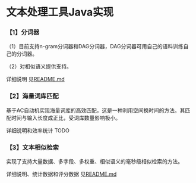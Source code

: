 # 文本处理工具Java实现


### 【1】分词器

（1）目前支持n-gram分词器和DAG分词器，DAG分词器可用自己的语料训练自己的分词器。

（2）对相似语义提供支持。

详细说明 见[README.md](src%2Fmain%2Fjava%2Fcom%2Faldebran%2Ftext%2Ftokenizer%2FREADME.md)

### 【2】海量词库匹配

基于AC自动机实现海量词库的高效匹配，这是一种利用空间换时间的方法。其匹配时间与输入长度成正比，受词库数量影响极小。

详细说明和效率统计 TODO

### 【3】文本相似检索

实现了支持大量数据、多字段、多权重、相似语义的毫秒级相似检索的方法。

详细说明、统计数据和评分数据 见[README.md](src%2Fmain%2Fjava%2Fcom%2Faldebran%2Ftext%2Fsimilarity%2FREADME.md)